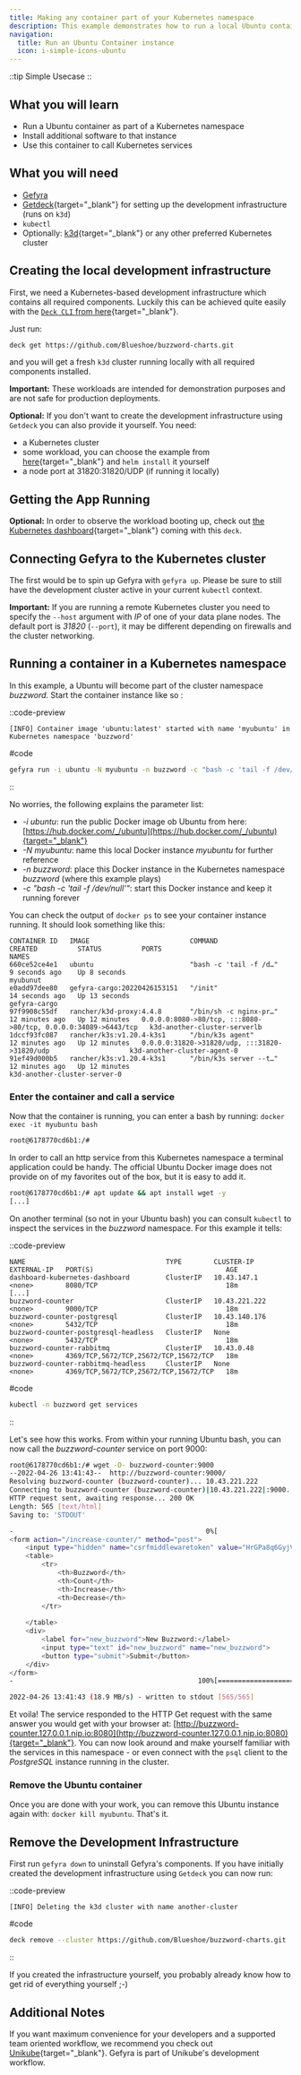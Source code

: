 ```yaml
---
title: Making any container part of your Kubernetes namespace
description: This example demonstrates how to run a local Ubuntu container instance as part of your Kubernetes namespace.
navigation:
  title: Run an Ubuntu Container instance
  icon: i-simple-icons-ubuntu
---
```

::tip
Simple Usecase
::

## What you will learn

- Run a Ubuntu container as part of a Kubernetes namespace
- Install additional software to that instance
- Use this container to call Kubernetes services

## What you will need

- [Gefyra](/en/quick-start/installation)
- [Getdeck](https://github.com/Getdeck/getdeck){target="_blank"} for setting up the development infrastructure (runs on `k3d`)
- `kubectl`
- Optionally: [k3d](https://k3d.io){target="_blank"} or any other preferred Kubernetes cluster


## Creating the local development infrastructure

First, we need a Kubernetes-based development infrastructure which contains all required components. Luckily this can
be achieved quite easily with the [`Deck CLI` from here](https://github.com/Getdeck/getdeck){target="_blank"}.

Just run:

```sh
deck get https://github.com/Blueshoe/buzzword-charts.git
``` 

and you will get a fresh `k3d` cluster running locally with all required components installed. 

**Important:** These workloads are intended for demonstration purposes and are not safe for production deployments.

**Optional:** If you don't want to create the development infrastructure using `Getdeck` you can also provide it
yourself. You need:

- a Kubernetes cluster
- some workload, you can choose the example 
from [here](https://github.com/Blueshoe/buzzword-charts/tree/main/buzzword-counter){target="_blank"} and `helm install` it yourself
- a node port at 31820:31820/UDP (if running it locally)

## Getting the App Running

**Optional:** In order to observe the workload booting up, check out 
[the Kubernetes dashboard](http://dashboard.127.0.0.1.nip.io:8080/#/workloads?namespace=buzzword){target="_blank"} coming with this `deck`.

## Connecting Gefyra to the Kubernetes cluster

The first would be to spin up Gefyra with `gefyra up`. Please be sure to still have the development cluster 
active in your current `kubectl` context. 

**Important:** If you are running a remote Kubernetes cluster you need to specify the `--host` argument with _IP_
of one of your data plane nodes. The default port is _31820_ (`--port`), it may be different depending on firewalls and the cluster
networking.

## Running a container in a Kubernetes namespace

In this example, a Ubuntu will become part of the cluster namespace _buzzword_.
Start the container instance like so :

::code-preview
```
[INFO] Container image 'ubuntu:latest' started with name 'myubuntu' in Kubernetes namespace 'buzzword'
```

#code
```sh
gefyra run -i ubuntu -N myubuntu -n buzzword -c "bash -c 'tail -f /dev/null'"
```
::

No worries, the following explains the parameter list:
- _-i ubuntu_: run the public Docker image ob Ubuntu from here: [https://hub.docker.com/_/ubuntu](https://hub.docker.com/_/ubuntu){target="_blank"} 
- _-N myubuntu_: name this local Docker instance _myubuntu_ for further reference
- _-n buzzword_: place this Docker instance in the Kubernetes namespace _buzzword_ (where this example plays)
- _-c "bash -c 'tail -f /dev/null'"_: start this Docker instance and keep it running forever

You can check the output of `docker ps` to see your container instance running. It should look something like this:

```
CONTAINER ID   IMAGE                         COMMAND                  CREATED          STATUS          PORTS                                                            NAMES
660ce52ce4e1   ubuntu                        "bash -c 'tail -f /d…"   9 seconds ago    Up 8 seconds                                                                     myubunut
e0add97dee80   gefyra-cargo:20220426153151   "/init"                  14 seconds ago   Up 13 seconds                                                                    gefyra-cargo
97f9908c55df   rancher/k3d-proxy:4.4.8       "/bin/sh -c nginx-pr…"   12 minutes ago   Up 12 minutes   0.0.0.0:8080->80/tcp, :::8080->80/tcp, 0.0.0.0:34089->6443/tcp   k3d-another-cluster-serverlb
1dccf93fc087   rancher/k3s:v1.20.4-k3s1      "/bin/k3s agent"         12 minutes ago   Up 12 minutes   0.0.0.0:31820->31820/udp, :::31820->31820/udp                    k3d-another-cluster-agent-0
91ef49d000b5   rancher/k3s:v1.20.4-k3s1      "/bin/k3s server --t…"   12 minutes ago   Up 12 minutes                                                                    k3d-another-cluster-server-0
```

### Enter the container and call a service

Now that the container is running, you can enter a bash by running: `docker exec -it myubuntu bash`

```sh
root@6178770cd6b1:/#
```

In order to call an http service from this Kubernetes namespace a terminal application could be handy. The official
Ubuntu Docker image does not provide on of my favorites out of the box, but it is easy to add it.

```sh
root@6178770cd6b1:/# apt update && apt install wget -y
[...]
```

On another terminal (so not in your Ubuntu bash) you can consult `kubectl` to inspect the services in the _buzzword_ namespace. For this example it
tells:

::code-preview
```
NAME                                   TYPE        CLUSTER-IP      EXTERNAL-IP   PORT(S)                                 AGE
dashboard-kubernetes-dashboard         ClusterIP   10.43.147.1     <none>        8080/TCP                                18m
[...]
buzzword-counter                       ClusterIP   10.43.221.222   <none>        9000/TCP                                18m
buzzword-counter-postgresql            ClusterIP   10.43.140.176   <none>        5432/TCP                                18m
buzzword-counter-postgresql-headless   ClusterIP   None            <none>        5432/TCP                                18m
buzzword-counter-rabbitmq              ClusterIP   10.43.0.48      <none>        4369/TCP,5672/TCP,25672/TCP,15672/TCP   18m
buzzword-counter-rabbitmq-headless     ClusterIP   None            <none>        4369/TCP,5672/TCP,25672/TCP,15672/TCP   18m
```

#code
```sh
kubectl -n buzzword get services
```
::

Let's see how this works. From within your running Ubuntu bash, you can now call the _buzzword-counter_ service on port
9000:

```sh
root@6178770cd6b1:/# wget -O- buzzword-counter:9000
--2022-04-26 13:41:43--  http://buzzword-counter:9000/
Resolving buzzword-counter (buzzword-counter)... 10.43.221.222
Connecting to buzzword-counter (buzzword-counter)|10.43.221.222|:9000... connected.
HTTP request sent, awaiting response... 200 OK
Length: 565 [text/html]
Saving to: 'STDOUT'

-                                                0%[                                                                                                   ]       0  --.-KB/s               <h1>Buzzwords</h1>
<form action="/increase-counter/" method="post">
    <input type="hidden" name="csrfmiddlewaretoken" value="HrGPa8q6GyjVi5ZeHsf4noTFZoOpxA78OmpOEe8cWut8uyeuVxyZ8wPLN0e3QISM">
    <table>
        <tr>
            <th>Buzzword</th>
            <th>Count</th>
            <th>Increase</th>
            <th>Decrease</th>
        </tr>
    
    </table>
    <div>
        <label for="new_buzzword">New Buzzword:</label>
        <input type="text" id="new_buzzword" name="new_buzzword">
        <button type="submit">Submit</button>
    </div>
</form>
-                                              100%[==================================================================================================>]     565  --.-KB/s    in 0s      

2022-04-26 13:41:43 (18.9 MB/s) - written to stdout [565/565]
```

Et voila! The service responded to the HTTP Get request with the same answer you would get with your browser at:
[http://buzzword-counter.127.0.0.1.nip.io:8080](http://buzzword-counter.127.0.0.1.nip.io:8080){target="_blank"}.
You can now look around and make yourself familiar with the services
in this namespace - or even connect with the `psql` client to the _PostgreSQL_ instance running in the cluster.

### Remove the Ubuntu container

Once you are done with your work, you can remove this Ubuntu instance again with:
`docker kill myubuntu`. That's it.


## Remove the Development Infrastructure

First run `gefyra down` to uninstall Gefyra's components. If you have initially created the development infrastructure using `Getdeck` you can now run:

::code-preview
```
[INFO] Deleting the k3d cluster with name another-cluster
```

#code
```sh
deck remove --cluster https://github.com/Blueshoe/buzzword-charts.git
```
::

If you created the infrastructure yourself, you probably already know how to get rid of everything yourself ;-)

## Additional Notes

If you want maximum convenience for your developers and a supported team oriented workflow, we recommend you 
check out [Unikube](https://unikube.io){target="_blank"}.
Gefyra is part of Unikube's development workflow.
